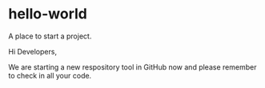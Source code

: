 # hello-world
A place to start a project.

Hi Developers,

We are starting a new respository tool in GitHub now and please remember to check in all your code.
